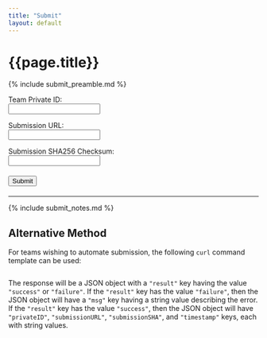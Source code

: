 ```yaml
---
title: "Submit"
layout: default
---
```


# {{page.title}}

{% include submit_preamble.md %}

<form id="form">

<input type="hidden" id="action" value="submit" required/>

<p>
<label for="privateID">Team Private ID:</label><br/>
<input type="text" pattern="[a-fA-F0-9]{32}" title="32 hexadecimal digits" id="privateID" value="" required/>
</p>

<p>
<label for="submissionURL">Submission URL:</label><br/>
<input type="url" id="submissionURL" value="" required/>
</p>

<p>
<label for="submissionSHA">Submission SHA256 Checksum:</label><br/>
<input type="text" pattern="[a-fA-F0-9]{64}" title="64 hexadecimal digits" id="submissionSHA" value="" required/>
</p>

<p style="display:none;">
<label for="timestamp">Timestamp:</label><br/>
<input type="text" id="timestamp" readonly/>
</p>

<p style="font-size: 20px;">
<button type="submit" id="submit">Submit</button>
<span id="stdout"></span>
<span id="stderr" style="color:red; display:none"></span>
</p>

</form>

<div style="display:none;" id="success_div" markdown="1">

Thank you for submitting to the ICFP Programming Contest 2018.  You may check
the status of your submission on the [submission
acknowledgements page](/submission-acks.html).

</div>

****

{% include submit_notes.md %}

## Alternative Method

For teams wishing to automate submission, the following `curl` command template
can be used:

<pre id="curl_alt"></pre>

The response will be a JSON object with a `"result"` key having the value
`"success"` or `"failure"`.  If the `"result"` key has the value `"failure"`,
then the JSON object will have a `"msg"` key having a string value describing
the error.  If the `"result"` key has the value `"success"`, then the JSON
object will have `"privateID"`, `"submissionURL"`, `"submissionSHA"`, and
`"timestamp"` keys, each with string values.

<script src="/assets/js/form-utils.js"></script>
